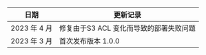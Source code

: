 | 日期         | 更新记录           |
|---------------|-------------------|
| 2023 年 4 月 | 修复由于S3 ACL 变化而导致的部署失败问题 |
| 2023 年 3 月 | 首次发布版本 1.0.0 |